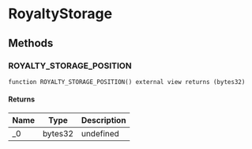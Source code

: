 # RoyaltyStorage









## Methods

### ROYALTY_STORAGE_POSITION

```solidity
function ROYALTY_STORAGE_POSITION() external view returns (bytes32)
```






#### Returns

| Name | Type | Description |
|---|---|---|
| _0 | bytes32 | undefined |




